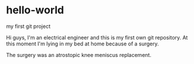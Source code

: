 # hello-world
my first git project

Hi guys, I'm an electrical engineer and this is my first own git repository.
At this moment I'm lying in my bed at home because of a surgery.

The surgery was an atrostopic knee meniscus replacement.

